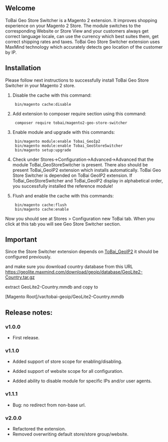 <h2>Welcome</h2>

ToBai Geo Store Switcher is a Magento 2 extension. It improves shopping experience on your Magento 2 Store. The module switches to the corresponding Website or Store View and your customers always get correct language locale, can use the currency which best suites them, get correct shipping rates and taxes. ToBai Geo Store Switcher extension uses MaxMind technology which accurately detects geo location of the customer by IP.

<h2>Installation</h2>

Please follow next instructions to successfully install ToBai Geo Store Switcher in your Magento 2 store.

1. Disable the cache with this command:

        bin/magento cache:disable

2. Add extension to composer require section using this command:

        composer require tobai/magento2-geo-store-switcher

3. Enable module and upgrade with this commands:

        bin/magento module:enable Tobai_GeoIp2
        bin/magento module:enable Tobai_GeoStoreSwitcher
        bin/magento setup:upgrade

4. Check under Stores->Configuration->Advanced->Advanced that the module ToBai_GeoStoreSwitcher is present. There also should be present ToBai_GeoIP2 extension which installs automatically. ToBai Geo Store Switcher is depended on ToBai GeoIP2 extension. If ToBai_GeoStoreSwitcher and ToBai_GeoIP2 display in alphabetical order, you successfully installed the reference module!

5. Flush and enable the cache with this commands:
        
        bin/magento cache:flush
        bin/magento cache:enable

Now you should see at Stores > Configuration new ToBai tab. When you click at this tab you will see Geo Store Switcher section.

<h2>Important</h2>

Since the Store Switcher extension depends on <a href="https://github.com/ytorbyk/magento2-geo-ip2">ToBai_GeoIP2</a> it should be configured previously.

and make sure you download country database from this URL
https://geolite.maxmind.com/download/geoip/database/GeoLite2-Country.tar.gz

extract GeoLite2-Country.mmdb and copy to

[Magento Root]/var/tobai-geoip/GeoLite2-Country.mmdb


<h2>Release notes:</h2>

<h3>v1.0.0</h3>

- First release.

<h3>v1.1.0</h3>

- Added support of store scope for enabling/disabling.

- Added support of website scope for all configuration.

- Added ability to disable module for specific IPs and/or user agents.

<h3>v1.1.1</h3>

- Bug: no redirect from non-base url.

<h3>v2.0.0</h3>

- Refactored the extension.
- Removed overwriting default store/store group/website.
